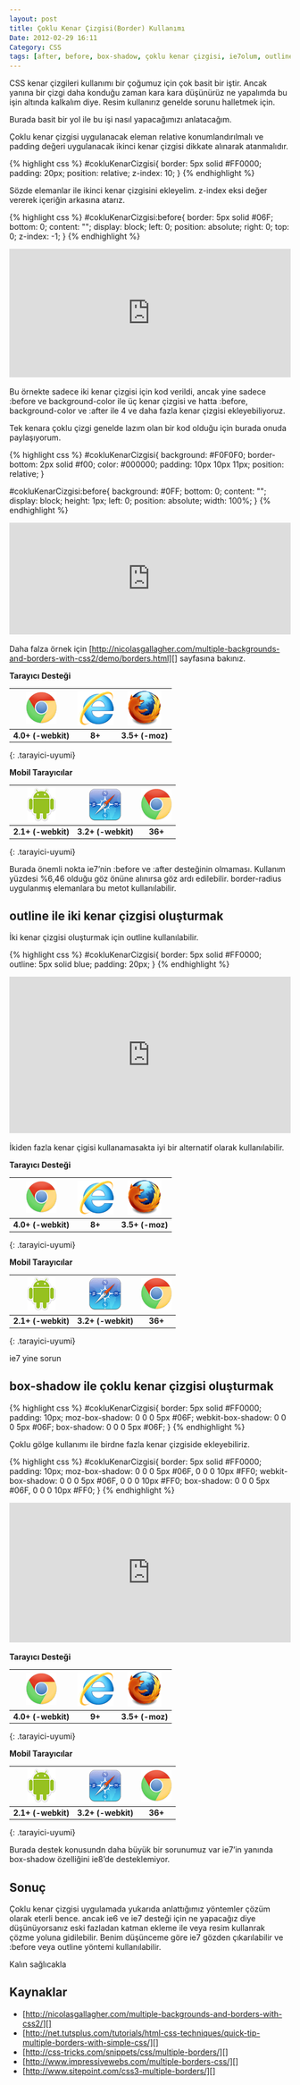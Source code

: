 ```yaml
---
layout: post
title: Çoklu Kenar Çizgisi(Border) Kullanımı
Date: 2012-02-29 16:11
Category: CSS
tags: [after, before, box-shadow, çoklu kenar çizgisi, ie7olum, outline]
---
```


CSS kenar çizgileri kullanımı bir çoğumuz için çok basit bir iştir.
Ancak yanına bir çizgi daha konduğu zaman kara kara düşünürüz ne
yapalımda bu işin altında kalkalım diye. Resim kullanırız genelde sorunu
halletmek için.

Burada basit bir yol ile bu işi nasıl yapacağımızı anlatacağım.

Çoklu kenar çizgisi uygulanacak eleman relative konumlandırılmalı ve
padding değeri uygulanacak ikinci kenar çizgisi dikkate alınarak
atanmalıdır.

{% highlight css %}
#cokluKenarCizgisi{
	border: 5px solid #FF0000;
	padding: 20px;
	position: relative;
	z-index: 10;
}
{% endhighlight %}

Sözde elemanlar ile ikinci kenar çizgisini ekleyelim. z-index eksi değer
vererek içeriğin arkasına atarız.

{% highlight css %}
 #cokluKenarCizgisi:before{
	border: 5px solid #06F;
	bottom: 0;
	content: "";
	display: block;
	left: 0;
	position: absolute;
	right: 0;
	top: 0;
	z-index: -1;
}
{% endhighlight %}

<iframe style="width: 100%; height: 230px" src="https://jsfiddle.net/fatihhayri/L8ZHT/embedded/result,css,html" allowfullscreen="allowfullscreen" frameborder="0"></iframe>

Bu örnekte sadece iki kenar çizgisi için kod verildi, ancak yine sadece
:before ve background-color ile üç kenar çizgisi ve hatta :before,
background-color ve :after ile 4 ve daha fazla kenar çizgisi
ekleyebiliyoruz.

Tek kenara çoklu çizgi genelde lazım olan bir kod olduğu için burada
onuda paylaşıyorum.

{% highlight css %}
#cokluKenarCizgisi{
	background: #F0F0F0;
	border-bottom: 2px solid #f00;
	color: #000000;
	padding: 10px 10px 11px;
	position: relative;
}

#cokluKenarCizgisi:before{
	background: #0FF;
	bottom: 0;
	content: "";
	display: block;
	height: 1px;
	left: 0;
	position: absolute;
	width: 100%;
}
{% endhighlight %}

<iframe style="width: 100%; height: 200px" src="https://jsfiddle.net/fatihhayri/c6e9s/embedded/result,css,html" allowfullscreen="allowfullscreen" frameborder="0"></iframe>

Daha falza örnek için
[http://nicolasgallagher.com/multiple-backgrounds-and-borders-with-css2/demo/borders.html][]
sayfasına bakınız.

**Tarayıcı Desteği**

|![Chrome][chrome]|![explorer][explorer]|![Firefox][firefox]|
|:-----------------:|:---------------:|:-------------------:|
|**4.0+ (-webkit)**|**8+**|**3.5+ (-moz)**|
{: .tarayici-uyumi}

**Mobil Tarayıcılar**

|![Android][android] | ![Mobil Safari][msafari] | ![Chrome][chrome] |
|:------------------------:|:----------------------:|:-------------------:|
|**2.1+ (-webkit)**|**3.2+ (-webkit)**|**36+**|
{: .tarayici-uyumi}

Burada önemli nokta ie7’nin :before ve :after desteğinin olmaması.
Kullanım yüzdesi %6,46 olduğu göz önüne alınırsa göz ardı edilebilir.
border-radius uygulanmış elemanlara bu metot kullanılabilir.

## outline ile iki kenar çizgisi oluşturmak

İki kenar çizgisi oluşturmak için outline kullanılabilir.

{% highlight css %}
#cokluKenarCizgisi{
	border: 5px solid #FF0000;
	outline: 5px solid blue;
	padding: 20px;
}
{% endhighlight %}

<iframe style="width: 100%; height: 280px" src="https://jsfiddle.net/fatihhayri/Aprbj/1/embedded/result,css,html" allowfullscreen="allowfullscreen" frameborder="0"></iframe>

İkiden fazla kenar çigisi kullanamasakta iyi bir alternatif olarak
kullanılabilir.

**Tarayıcı Desteği**

|![Chrome][chrome]|![explorer][explorer]|![Firefox][firefox]|
|:-----------------:|:---------------:|:-------------------:|
|**4.0+ (-webkit)**|**8+**|**3.5+ (-moz)**|
{: .tarayici-uyumi}

**Mobil Tarayıcılar**

|![Android][android] | ![Mobil Safari][msafari] | ![Chrome][chrome] |
|:------------------------:|:----------------------:|:-------------------:|
|**2.1+ (-webkit)**|**3.2+ (-webkit)**|**36+**|
{: .tarayici-uyumi}

ie7 yine sorun

## box-shadow ile çoklu kenar çizgisi oluşturmak

{% highlight css %}
#cokluKenarCizgisi{
	border: 5px solid #FF0000;
	padding: 10px;
	moz-box-shadow: 0 0 0 5px #06F;
	webkit-box-shadow: 0 0 0 5px #06F;
	box-shadow: 0 0 0 5px #06F;
}
{% endhighlight %}

Çoklu gölge kullanımı ile birdne fazla kenar çizgiside ekleyebiliriz.

{% highlight css %}
#cokluKenarCizgisi{
	border: 5px solid #FF0000;
	padding: 10px;
	moz-box-shadow: 0 0 0 5px #06F, 0 0 0 10px #FF0;
	webkit-box-shadow: 0 0 0 5px #06F, 0 0 0 10px #FF0;
	box-shadow: 0 0 0 5px #06F, 0 0 0 10px #FF0;
}
{% endhighlight %}

<iframe style="width: 100%; height: 250px" src="https://jsfiddle.net/fatihhayri/bPmQG/embedded/result,css,html" allowfullscreen="allowfullscreen" frameborder="0"></iframe>

**Tarayıcı Desteği**

|![Chrome][chrome]|![explorer][explorer]|![Firefox][firefox]|
|:-----------------:|:---------------:|:-------------------:|
|**4.0+ (-webkit)**|**9+**|**3.5+ (-moz)**|
{: .tarayici-uyumi}

**Mobil Tarayıcılar**

|![Android][android] | ![Mobil Safari][msafari] | ![Chrome][chrome] |
|:------------------------:|:----------------------:|:-------------------:|
|**2.1+ (-webkit)**|**3.2+ (-webkit)**|**36+**|
{: .tarayici-uyumi}

Burada destek konusundn daha büyük bir sorunumuz var ie7’in yanında
box-shadow özelliğini ie8’de desteklemiyor.

## Sonuç

Çoklu kenar çizgisi uygulamada yukarıda anlattığımız yöntemler çözüm
olarak eterli bence. ancak ie6 ve ie7 desteği için ne yapacağız diye
düşünüyorsanız eski fazladan katman ekleme ile veya resim kullanrak
çözme yoluna gidilebilir. Benim düşünceme göre ie7 gözden çıkarılabilir
ve :before veya outline yöntemi kullanılabilir.

Kalın sağlıcakla

## Kaynaklar

-   [http://nicolasgallagher.com/multiple-backgrounds-and-borders-with-css2/][]
-   [http://net.tutsplus.com/tutorials/html-css-techniques/quick-tip-multiple-borders-with-simple-css/][]
-   [http://css-tricks.com/snippets/css/multiple-borders/][]
-   [http://www.impressivewebs.com/multiple-borders-css/][]
-   [http://www.sitepoint.com/css3-multiple-borders/][]

  [http://nicolasgallagher.com/multiple-backgrounds-and-borders-with-css2/demo/borders.html]: http://nicolasgallagher.com/multiple-backgrounds-and-borders-with-css2/demo/borders.html
  [http://nicolasgallagher.com/multiple-backgrounds-and-borders-with-css2/]: http://nicolasgallagher.com/multiple-backgrounds-and-borders-with-css2/
  [http://net.tutsplus.com/tutorials/html-css-techniques/quick-tip-multiple-borders-with-simple-css/]: http://net.tutsplus.com/tutorials/html-css-techniques/quick-tip-multiple-borders-with-simple-css/
  [http://css-tricks.com/snippets/css/multiple-borders/]: http://css-tricks.com/snippets/css/multiple-borders/
  [http://www.impressivewebs.com/multiple-borders-css/]: http://www.impressivewebs.com/multiple-borders-css/
  [http://www.sitepoint.com/css3-multiple-borders/]: http://www.sitepoint.com/css3-multiple-borders/


[firefox]: /images/ff.png
[chrome]: /images/ch.png
[explorer]: /images/ie.png
[msafari]:/images/sm.png
[android]:/images/an.png